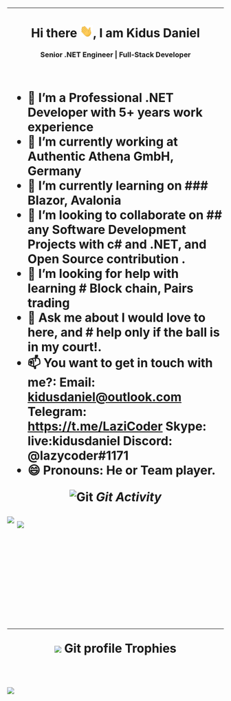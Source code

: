 <head>
 <link href="https://cdnjs.cloudflare.com/ajax/libs/font-awesome/6.1.1/css/all.min.css"/>
</head>
</div>
 <hr>
<h1 align="center"> Hi there <img src="https://raw.githubusercontent.com/ABSphreak/ABSphreak/master/gifs/Hi.gif" width="30px">, I am Kidus Daniel
 </h1>
<h3 align="center">Senior .NET Engineer  |  Full-Stack Developer </h3>
<p align="center">
<p align="center"><img src="https://komarev.com/ghpvc/?username=lazyCoder-max&style=flat-square&color=blue" alt=""/>
<h1>

- 🌱 I’m a Professional .NET Developer with 5+ years work experience  
- 🔭 I’m currently working at Authentic Athena GmbH, Germany
- 🌱 I’m currently learning on ### Blazor, Avalonia
- 👯 I’m looking to collaborate on ## any Software Development Projects with c# and .NET, and Open Source contribution .
- 🤔 I’m looking for help with learning # Block chain, Pairs trading
- 💬 Ask me about I would love to here, and # help only if the ball is in my court!.
- 📫 You want to get in touch with me?:
    Email: kidusdaniel@outlook.com
    Telegram: https://t.me/LaziCoder
    Skype: live:kidusdaniel
    <i class="fa-brands fa-discord"></i> Discord: @lazycoder#1171
- 😄 Pronouns: He or Team player.

 <p align="center">
 <img src="https://media.giphy.com/media/W5eoZHPpUx9sapR0eu/giphy.gif" width="30px" alt="Git"/>&nbsp;<i><b>Git Activity</b></i></p>
 
<p><img align="left" src="https://github-readme-stats.vercel.app/api/top-langs?username=lazyCoder-max&hide=html&hide_title=true&hide_border=true&layout=compact&langs_count=8&text_color=000&icon_color=fff&bg_color=0,52fa5a,4dfcff,c64dff&theme=graywhite" /></p>
<p>&nbsp;<img height="180em" src="https://github-readme-stats.vercel.app/api?username=lazyCoder-max&hide_border=true&show_icons=true&include_all_commits=true&count_private=true&line_height=21&text_color=000&icon_color=000&bg_color=0,ea6161,ffc64d,fffc4d,52fa5a&theme=graywhite" /></p> 


<br><br><br><br><br>

<hr>

<p align="center"><img src="https://media.giphy.com/media/QaMcXSekUWx7aogAUr/giphy.gif" width="30" />&nbsp;Git profile Trophies</p><br>
<img src="https://github-profile-trophy.vercel.app/?username=lazyCoder-max&theme=discord&no-bg=true" />
